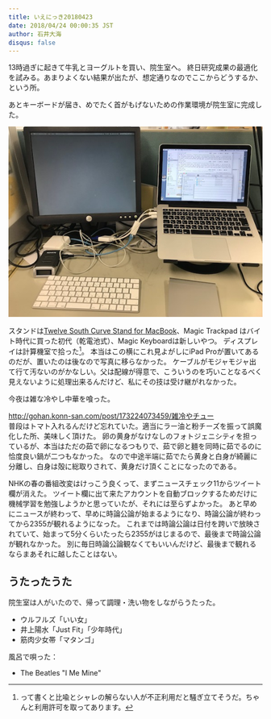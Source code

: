 ```yaml
---
title: いえにっき20180423
date: 2018/04/24 00:00:35 JST
author: 石井大海
disqus: false
---
```


13時過ぎに起きて牛乳とヨーグルトを買い、院生室へ。
終日研究成果の最適化を試みる。あまりよくない結果が出たが、想定通りなのでここからどうするか、という所。

あとキーボードが届き、めでたく首がもげないための作業環境が院生室に完成した。

<img class="img-fluid img-thumbnail rounded mx-auto d-block" src="./20180423-imgs/new-desk.jpg">

スタンドは[Twelve South Curve Stand for MacBook](https://www.apple.com/jp/shop/product/HLST2ZM/A/twelve-south-curve-stand-for-macbook?fnode=8a)、Magic Trackpad はバイト時代に買った初代（乾電池式）、Magic Keyboardは新しいやつ。
ディスプレイは計算機室で拾った[^1]。
本当はこの横にこれ見よがしにiPad Proが置いてあるのだが、置いたのは後なので写真に移らなかった。
ケーブルがモジャモジャ出て行て汚ないのがかなしい。父は配線が得意で、こういうのを巧いことなるべく見えないように処理出来るんだけど、私にその技は受け継がれなかった。

今夜は雑な冷やし中華を喰った。

<div class="tumblr-post" data-href="https://embed.tumblr.com/embed/post/NvJbxbG4ja_bU6ZaCP5BrA/173224073459" data-did="7bff09ebe4d86c8846a52f27d28f7980ead23f32"><a href="http://gohan.konn-san.com/post/173224073459/雑冷やチュー">http://gohan.konn-san.com/post/173224073459/雑冷やチュー</a></div>  <script async src="https://assets.tumblr.com/post.js"></script>
普段はトマト入れるんだけど忘れていた。適当にラー油と粉チーズを振って誤魔化した所、美味しく頂けた。
卵の黄身がなけなしのフォトジェニシティを担っているが、本当はただの茹で卵になるつもりで、茹で卵と麺を同時に茹でるのに恰度良い鍋が二つもなかった。
なので中途半端に茹でたら黄身と白身が綺麗に分離し、白身は殻に総取りされて、黄身だけ頂くことになったのである。

NHKの春の番組改変はけっこう良くって、まずニュースチェック11からツイート欄が消えた。
ツイート欄に出て来たアカウントを自動ブロックするためだけに機械学習を勉強しようかと思っていたが、それには至らずよかった。
あと早めにニュースが終わって、早めに時論公論が始まるようになり、時論公論が終わってから2355が観れるようになった。
これまでは時論公論は日付を跨いで放映されていて、始まって5分くらいたったら2355がはじまるので、最後まで時論公論が観れなかった。
別に毎日時論公論観なくてもいいんだけど、最後まで観れるならまあそれに越したことはない。

## うたったうた ##
院生室は人がいたので、帰って調理・洗い物をしながらうたった。

* ウルフルズ「いい女」
* 井上陽水「Just Fit」「少年時代」
* 筋肉少女帯「マタンゴ」

風呂で唄った：

* The Beatles "I Me Mine"

[^1]: って書くと比喩とシャレの解らない人が不正利用だと騒ぎ立てそうだ。ちゃんと利用許可を取ってあります。
